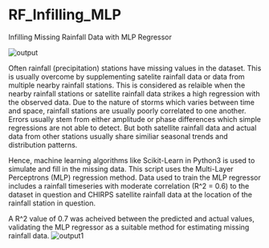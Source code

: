# RF_Infilling_MLP
Infilling Missing Rainfall Data with MLP Regressor

![output](https://user-images.githubusercontent.com/93307196/192239659-6c3b7c76-752a-47ed-a23b-d90f0fc879cd.png)

Often rainfall (precipitation) stations have missing values in the dataset. This is usually overcome by supplementing satelite rainfall data or data from multiple nearby rainfall stations.
This is considered as relaible when the nearby rainfall stations or satellite rainfall data strikes a high regression with the observed data.
Due to the nature of storms which varies between time and space, rainfall stations are usually poorly correlated to one another. 
Errors usually stem from either amplitude or phase differences which simple regressions are not able to detect.
But both satellite rainfall data and actual data from other stations usually share similiar seasonal trends and distribution patterns.

Hence, machine learning algorithms like Scikit-Learn in Python3 is used to simulate and fill in the missing data.
This script uses the Multi-Layer Perceptrons (MLP) regression method. 
Data used to train the MLP regressor includes a rainfall timeseries with moderate correlation (R^2 = 0.6) to the dataset in question and CHIRPS satellite rainfall data at the location of the rainfall station in question.

A R^2 value of 0.7 was acheived between the predicted and actual values, validating the MLP regressor as a suitable method for estimating missing rainfall data.
![output1](https://user-images.githubusercontent.com/93307196/192239030-5d1e9074-e552-4048-af94-7b5ed2622030.png)
